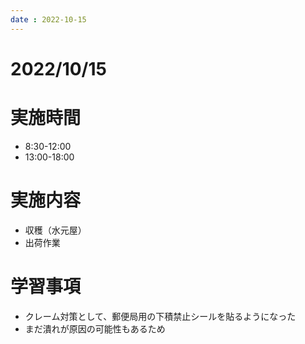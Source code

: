 ```yaml
---
date : 2022-10-15
---
```


# 2022/10/15

# 実施時間
- 8:30-12:00
- 13:00-18:00

# 実施内容
- 収穫（水元屋）
- 出荷作業

# 学習事項
- クレーム対策として、郵便局用の下積禁止シールを貼るようになった
- まだ潰れが原因の可能性もあるため